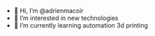 - 👋 Hi, I’m @adrienmacoir
- 👀 I’m interested in new technologies 
- 🌱 I’m currently learning automation 3d printing

<!---
adrienmacoir/adrienmacoir is a ✨ special ✨ repository because its `README.md` (this file) appears on your GitHub profile.
You can click the Preview link to take a look at your changes.
--->
